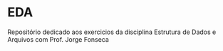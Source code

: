 # EDA
Repositório dedicado aos exercicios da disciplina Estrutura de Dados e Arquivos com Prof. Jorge Fonseca
